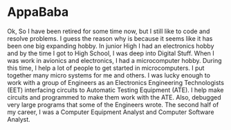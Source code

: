 # AppaBaba
Ok, So I have been retired for some time now, but I still like to code and resolve problems. I guess the reason why is because it seems like it has been one big expanding hobby.  In junior High I had an electronics hobby and by the time I got to High School, I was deep into Digital Stuff. When I was work in avionics and electronics, I had a microcomputer hobby. During this time, I help a lot of people to get started in microcomputers. I put together many micro systems for me and others. I was lucky enough to work with a group of Engineers as an Electronics Engineering Technologists (EET) interfacing circuits to Automatic Testing Equipment (ATE). I help make circuits and programmed to make them work with the ATE. Also, debugged very large programs that some of the Engineers wrote.  The second half of my career, I was a Computer Equipment Analyst  and Computer Software Analyst.